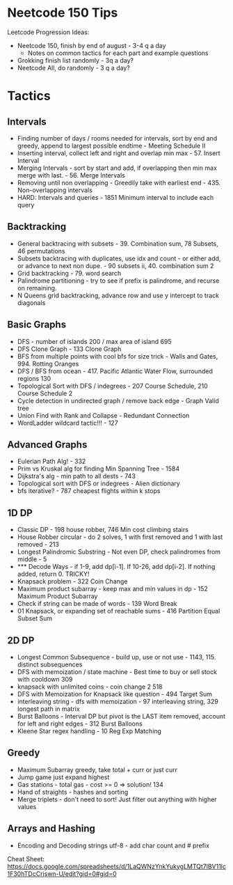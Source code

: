 # Neetcode 150 Tips

Leetcode Progression Ideas:

- Neetcode 150, finish by end of august - 3-4 q a day
    - Notes on common tactics for each part and example questions
- Grokking finish list randomly - 3q a day?
- Neetcode All, do randomly - 3 q a day?

# Tactics

## Intervals
- Finding number of days / rooms needed for intervals, sort by end and greedy, append to largest possible endtime - Meeting Schedule II
- Inserting interval, collect left and right and overlap min max - 57. Insert Interval
- Merging Intervals - sort by start and add, if overlapping then min max merge with last. - 56. Merge Intervals 
- Removing until non overlapping - Greedily take with earliest end - 435. Non-overlapping intervals
- HARD: Intervals and queries - 1851 Minimum interval to include each query

## Backtracking
- General backtracing with subsets - 39. Combination sum, 78 Subsets, 46 permutations
- Subsets backtracing with duplicates, use idx and count - or either add, or advance to next non dupe. - 90 subsets ii, 40. combination sum 2
- Grid backtracking - 79. word search
- Palindrome partitioning - try to see if prefix is palindrome, and recurse on remaining.
- N Queens grid backtracking, advance row and use y intercept to track diagonals

## Basic Graphs
- DFS - number of islands 200 / max area of island 695
- DFS Clone Graph - 133 Clone Graph
- BFS from multiple points with cool bfs for size trick - Walls and Gates, 994. Rotting Oranges
- DFS / BFS from ocean - 417. Pacific Atlantic Water Flow, surrounded regions 130
- Topological Sort with DFS / indegrees - 207 Course Schedule, 210 Course Schedule 2
- Cycle detection in undirected graph / remove back edge - Graph Valid tree
- Union Find with Rank and Collapse - Redundant Connection
- WordLadder wildcard tactic!!! - 127

## Advanced Graphs
- Eulerian Path Alg! - 332
- Prim vs Kruskal alg for finding Min Spanning Tree - 1584
- Dijkstra's alg - min path to all dests - 743
- Topological sort with DFS or indegrees - Alien dictionary
- bfs iterative? - 787 cheapest flights within k stops

## 1D DP
- Classic DP - 198 house robber, 746 Min cost climbing stairs
- House Robber circular - do 2 solves, 1 with first removed and 1 with last removed - 213
- Longest Palindromic Substring - Not even DP, check palindromes from middle - 5
- *** Decode Ways - if 1-9, add dp[i-1]. If 10-26, add dp[i-2]. If nothing added, return 0. TRICKY!
- Knapsack problem - 322 Coin Change 
- Maximum product subarray - keep max and min values in dp - 152 Maximum Product Subarray
- Check if string can be made of words - 139 Word Break
- 01 Knapsack, or expanding set of reachable sums - 416 Partition Equal Subset Sum

## 2D DP
- Longest Common Subsequence - build up, use or not use - 1143, 115. distinct subsequences
- DFS with memoization / state machine - Best time to buy or sell stock with cooldown 309
- knapsack with unlimited coins - coin change 2 518
- DFS with Memoization for Knapsack like question - 494 Target Sum
- interleaving string - dfs with memoization - 97 interleaving string, 329 longest path in matrix
- Burst Balloons - Interval DP but pivot is the LAST item removed, account for left and right edges - 312 Burst Balloons
- Kleene Star regex handling - 10 Reg Exp Matching

## Greedy
- Maximum Subarray greedy, take total + curr or just curr
- Jump game just expand highest
- Gas stations - total gas - cost >= 0 => solution! 134
- Hand of straights - hashes and sorting
- Merge triplets - don't need to sort! Just filter out anything with higher values

## Arrays and Hashing
- Encoding and Decoding strings utf-8 - add char count and # prefix


Cheat Sheet: https://docs.google.com/spreadsheets/d/1LaQWNzYnkYukygLMTQt7lBV11lc1F30hTDcCrjswn-U/edit?gid=0#gid=0
